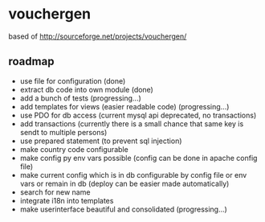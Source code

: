 vouchergen
==========

based of http://sourceforge.net/projects/vouchergen/


roadmap
-------

  * use file for configuration (done)
  * extract db code into own module (done)
  * add a bunch of tests (progressing...)
  * add templates for views (easier readable code) (progressing...)
  * use PDO for db access (current mysql api deprecated, no transactions)
  * add transactions (currently there is a small chance that same key is sendt to multiple persons)
  * use prepared statement (to prevent sql injection)
  * make country code configurable
  * make config py env vars possible (config can be done in apache config file)
  * make current config which is in db configurable by config file or env vars or remain in db (deploy can be easier made automatically)
  * search for new name
  * integrate i18n into templates
  * make userinterface beautiful and consolidated (progressing...)
 

